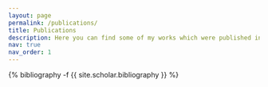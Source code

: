 ```yaml
---
layout: page
permalink: /publications/
title: Publications
description: Here you can find some of my works which were published in Peer-Reviewd Conferences
nav: true
nav_order: 1
---
```

<!-- _pages/publications.md -->
<div class="publications">

{% bibliography -f {{ site.scholar.bibliography }} %}

</div>
